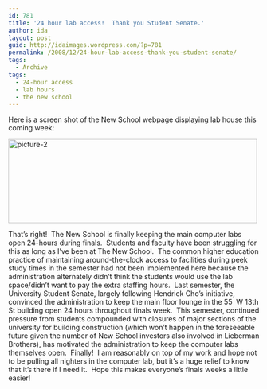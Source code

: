 ```yaml
---
id: 781
title: '24 hour lab access!  Thank you Student Senate.'
author: ida
layout: post
guid: http://idaimages.wordpress.com/?p=781
permalink: /2008/12/24-hour-lab-access-thank-you-student-senate/
tags:
  - Archive
tags:
  - 24-hour access
  - lab hours
  - the new school
---
```

Here is a screen shot of the New School webpage displaying lab house this coming week:

<img class="aligncenter size-full wp-image-782" title="picture-2" src="http://idaimages.files.wordpress.com/2008/12/picture-2.png" alt="picture-2" width="499" height="169" />

That&#8217;s right!  The New School is finally keeping the main computer labs open 24-hours during finals.  Students and faculty have been struggling for this as long as I&#8217;ve been at The New School.  The common higher education practice of maintaining around-the-clock access to facilities during peek study times in the semester had not been implemented here because the administration alternately didn&#8217;t think the students would use the lab space/didn&#8217;t want to pay the extra staffing hours.  Last semester, the University Student Senate, largely following Hendrick Cho&#8217;s initiative, convinced the administration to keep the main floor lounge in the 55  W 13th St building open 24 hours throughout finals week.  This semester, continued pressure from students compounded with closures of major sections of the university for building construction (which won&#8217;t happen in the foreseeable future given the number of New School investors also involved in Lieberman Brothers), has motivated the administration to keep the computer labs themselves open.  Finally!  I am reasonably on top of my work and hope not to be pulling all nighters in the computer lab, but it&#8217;s a huge relief to know that it&#8217;s there if I need it.  Hope this makes everyone&#8217;s finals weeks a little easier!